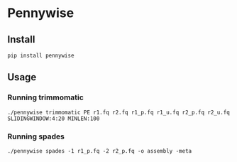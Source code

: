 # Pennywise


## Install

    pip install pennywise 

## Usage

### Running trimmomatic

    ./pennywise trimmomatic PE r1.fq r2.fq r1_p.fq r1_u.fq r2_p.fq r2_u.fq SLIDINGWINDOW:4:20 MINLEN:100

### Running spades

    ./pennywise spades -1 r1_p.fq -2 r2_p.fq -o assembly -meta 
    